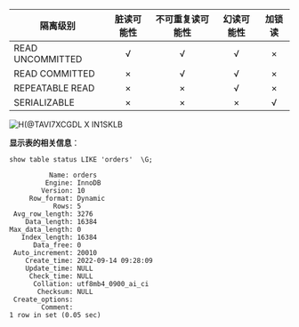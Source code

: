 
| 隔离级别         | 脏读可能性 | 不可重复读可能性 | 幻读可能性 | 加锁读 |
| ---------------- | :--------: | :--------------: | :--------: | :----: |
| READ UNCOMMITTED |     √      |        √         |     √      |   ×    |
| READ COMMITTED   |     ×      |        √         |     √      |   ×    |
| REPEATABLE READ  |     ×      |        ×         |     √      |   ×    |
| SERIALIZABLE     |     ×      |        ×         |     ×      |   √    |

![H(@TAVI7XCGDL X IN1SKLB](https://user-images.githubusercontent.com/106834223/199880140-fcd4a844-3798-44c1-a487-5462aaee0d36.png)

**显示表的相关信息**：

```mys
show table status LIKE 'orders'  \G;
```

```mys
          Name: orders
         Engine: InnoDB
        Version: 10
     Row_format: Dynamic
           Rows: 5
 Avg_row_length: 3276
    Data_length: 16384
Max_data_length: 0
   Index_length: 16384
      Data_free: 0
 Auto_increment: 20010
    Create_time: 2022-09-14 09:28:09
    Update_time: NULL
     Check_time: NULL
      Collation: utf8mb4_0900_ai_ci
       Checksum: NULL
 Create_options:
        Comment:
1 row in set (0.05 sec)
```



